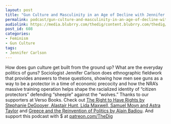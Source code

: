 ```yaml
---
layout: post
title: "Gun Culture and Masculinity in an Age of Decline with Jennifer Carlson"
permalink: podcast/gun-culture-and-masculinity-in-an-age-of-decline-with-jennifer-carlson
audiolink: https://media.blubrry.com/thedig/content.blubrry.com/thedig/The_Dig_-_EP_92_-_Carlson.mp3
post_id: 608
categories: 
- Feminism
- Gun Culture
tags: 
- Jennifer Carlson
---
```


How does gun culture get built from the ground up? What are the everyday politics of guns? Sociologist Jennifer Carlson does ethnographic fieldwork that provides answers to these questions, showing how men see guns as a way to be a protector in a time of economic precocity and how the NRA’s massive training operation helps shape the racialized identity of “citizen protectors” defending “sheeple” against the “wolves.” Thanks to our supporters at Verso Books. Check out [The Right to Have Rights by Stephanie DeGooyer, Alastair Hunt, Lida Maxwell, Samuel Moyn and Astra Taylor](versobooks.com/books/2424-the-right-to-have-rights) and [Greece and the Reinvention of Politics by Alain Badiou](versobooks.com/books/2560-greece-and-the-reinvention-of-politics). And support this podcast with $ at [patreon.com/TheDig](patreon.com/TheDig)